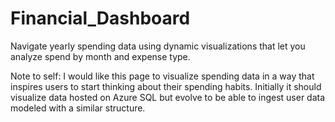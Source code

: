# Financial_Dashboard
Navigate yearly spending data using dynamic visualizations that let you analyze spend by month and expense type.


Note to self: I would like this page to visualize spending data in a way that inspires users to start thinking about their spending habits.
Initially it should visualize data hosted on Azure SQL but evolve to be able to ingest user data modeled with a similar structure.
